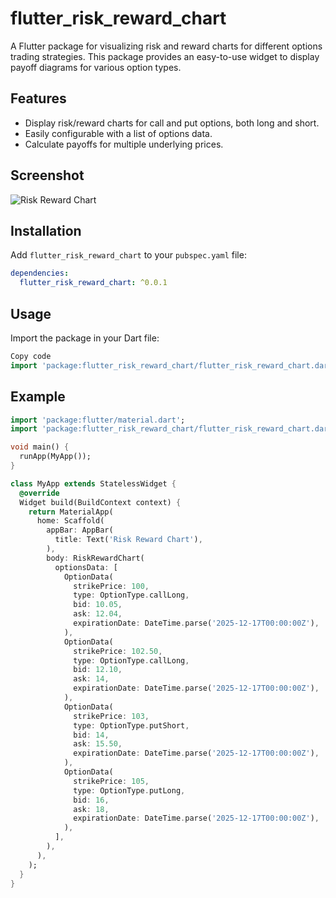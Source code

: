 # flutter_risk_reward_chart

A Flutter package for visualizing risk and reward charts for different options trading strategies. This package provides an easy-to-use widget to display payoff diagrams for various option types.

## Features

- Display risk/reward charts for call and put options, both long and short.
- Easily configurable with a list of options data.
- Calculate payoffs for multiple underlying prices.

## Screenshot

![Risk Reward Chart](https://user-images.githubusercontent.com/21296413/139570746-5e1d8d7b-1f3d-4b3d-9e5b-9c8d5f3e1b0a.png)

## Installation

Add `flutter_risk_reward_chart` to your `pubspec.yaml` file:

```yaml
dependencies:
  flutter_risk_reward_chart: ^0.0.1
```

## Usage

Import the package in your Dart file:

```dart
Copy code
import 'package:flutter_risk_reward_chart/flutter_risk_reward_chart.dart';
```

## Example

```dart
import 'package:flutter/material.dart';
import 'package:flutter_risk_reward_chart/flutter_risk_reward_chart.dart';

void main() {
  runApp(MyApp());
}

class MyApp extends StatelessWidget {
  @override
  Widget build(BuildContext context) {
    return MaterialApp(
      home: Scaffold(
        appBar: AppBar(
          title: Text('Risk Reward Chart'),
        ),
        body: RiskRewardChart(
          optionsData: [
            OptionData(
              strikePrice: 100,
              type: OptionType.callLong,
              bid: 10.05,
              ask: 12.04,
              expirationDate: DateTime.parse('2025-12-17T00:00:00Z'),
            ),
            OptionData(
              strikePrice: 102.50,
              type: OptionType.callLong,
              bid: 12.10,
              ask: 14,
              expirationDate: DateTime.parse('2025-12-17T00:00:00Z'),
            ),
            OptionData(
              strikePrice: 103,
              type: OptionType.putShort,
              bid: 14,
              ask: 15.50,
              expirationDate: DateTime.parse('2025-12-17T00:00:00Z'),
            ),
            OptionData(
              strikePrice: 105,
              type: OptionType.putLong,
              bid: 16,
              ask: 18,
              expirationDate: DateTime.parse('2025-12-17T00:00:00Z'),
            ),
          ],
        ),
      ),
    );
  }
}
```

